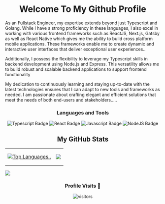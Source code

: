 


<h1 align="center">Welcome To My Github Profile</h1>

<p>
As an Fullstack Engineer, my expertise extends beyond just Typescript and Golang. While I have a strong proficiency in these languages, I also excel in working with various frontend frameworks such as ReactJS, Next.js, Gatsby as well as React Native which gives me the ability to build cross platform mobile applications. These frameworks enable me to create dynamic and interactive user interfaces that deliver exceptional user experiences..

Additionally, I possess the flexibility to leverage my Typescript skills in backend development using Node.js and Express. This versatility allows me to build robust and scalable backend applications to support frontend functionality

My dedication to continuously learning and staying up-to-date with the latest technologies ensures that I can adapt to new tools and frameworks as needed. I am passionate about crafting elegant and efficient solutions that meet the needs of both end-users and stakeholders.....

</p>




<div align="center">
 <h3>Languages and Tools</h3>
 
![Typescript Badge](https://img.shields.io/badge/-typescript-3178C6?style=for-the-badge&labelColor=black&logo=typescript&logoColor=3178C6)
![React Badge](https://img.shields.io/badge/-React-61DBFB?style=for-the-badge&labelColor=black&logo=react&logoColor=61DBFB) 
![Javascript Badge](https://img.shields.io/badge/-Javascript-F0DB4F?style=for-the-badge&labelColor=black&logo=javascript&logoColor=F0DB4F)
![NodeJS Badge](https://img.shields.io/badge/-Nodejs-3C873A?style=for-the-badge&labelColor=black&logo=node.js&logoColor=3C873A)
 </div>



<h2 align='center'>My GitHub Stats</h2>

<table>
<tr>
 <td>
  <a href="https://github.com/Techbrolakes" align="left"><img src="https://github-readme-stats.vercel.app/api/top-langs/?username=Techbrolakes&langs_count=5&title_color=facc15&text_color=facc15&icon_color=f97316&bg_color=000000&hide_border=true&locale=en&custom_title=Top%20%Languages" alt="Top Languages.." /></a>
 </td>

 
  <td>
 <p>
 <a href="http://www.github.com/lekan1"><img src="https://github-readme-streak-stats.herokuapp.com/?user=Techbrolakes&stroke=facc15&background=000000&ring=facc15&fire=facc15&currStreakNum=facc15&currStreakLabel=facc15&sideNums=facc15&sideLabels=facc15&dates=facc15&hide_border=true" /></a>
 </p>
 </td>
</tr>
</table>

![](https://raw.githubusercontent.com/techbrolakes/techbrolakes/master/profile-summary-card-output/github_dark/4-productive-time.svg)
<div align='center'>
 <h3> Profile Visits 🙈 </h3>

![visitors](https://komarev.com/ghpvc/?username=Techbrolakes)
</div>
